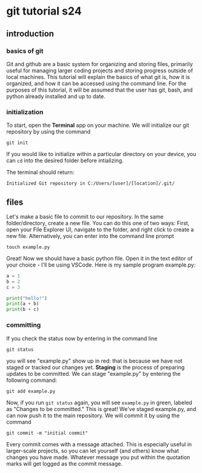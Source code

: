 # git tutorial s24

## introduction
### basics of git
Git and github are a basic system for organizing and storing files, primarily useful for managing larger coding projects and storing progress outside of local machines. This tutorial will explain the basics of what git is, how it is organized, and how it can be accessed using the command line.
For the purposes of this tutorial, it will be assumed that the user has git, bash, and python already installed and up to date.

### initialization
To start, open the **Terminal** app on your machine. We will initialize our git repository by using the command
```shell
git init
```

If you would like to initialize within a particular directory on your device, you can `cd` into the desired folder before intializing.

The terminal should return:
```shell
Initialized Git repository in C:/Users/[user]/[location]/.git/
```

## files
Let's make a basic file to commit to our repository. In the same folder/directory, create a new file. You can do this one of two ways: First, open your File Explorer UI, navigate to the folder, and right click to create a new file. Alternatively, you can enter into the command line prompt
```shell
touch example.py
```
Great! Now we should have a basic python file. Open it in the text editor of your choice - I'll be using VSCode. Here is my sample program example.py: 
```python
a = 1
b = 2
c = 3

print("hello!")
print(a + b)
print(b + c)
```

### committing
If you check the status now by entering in the command line 
```shell
git status
```
you will see "example.py" show up in red: that is because we have not staged or tracked our changes yet. **Staging** is the process of preparing updates to be committed. We can stage "example.py" by entering the following command:
```shell
git add example.py
```

Now, if you run `git status` again, you will see `example.py` in green, labeled as "Changes to be committed." This is great! We've staged example.py, and can now push it to the main repository. We will commit it by using the command
```shell
git commit -m "initial commit"
```
Every commit comes with a message attached. This is especially useful in larger-scale projects, so you can let yourself (and others) know what changes you have made. Whatever message you put within the quotation marks will get logged as the commit message. 
